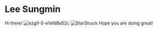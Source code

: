 # Lee Sungmin  
Hi there! ![ezgif-5-e1efd8a52c](https://github.com/woodenclock/woodenclock/assets/69474977/c6495d7d-ff52-402d-a81f-9528cf9dff82) ![StarStruck](https://github.com/woodenclock/woodenclock/assets/69474977/9d03491f-acb6-40e8-886e-0e099bba42fc) Hope you are doing great!
